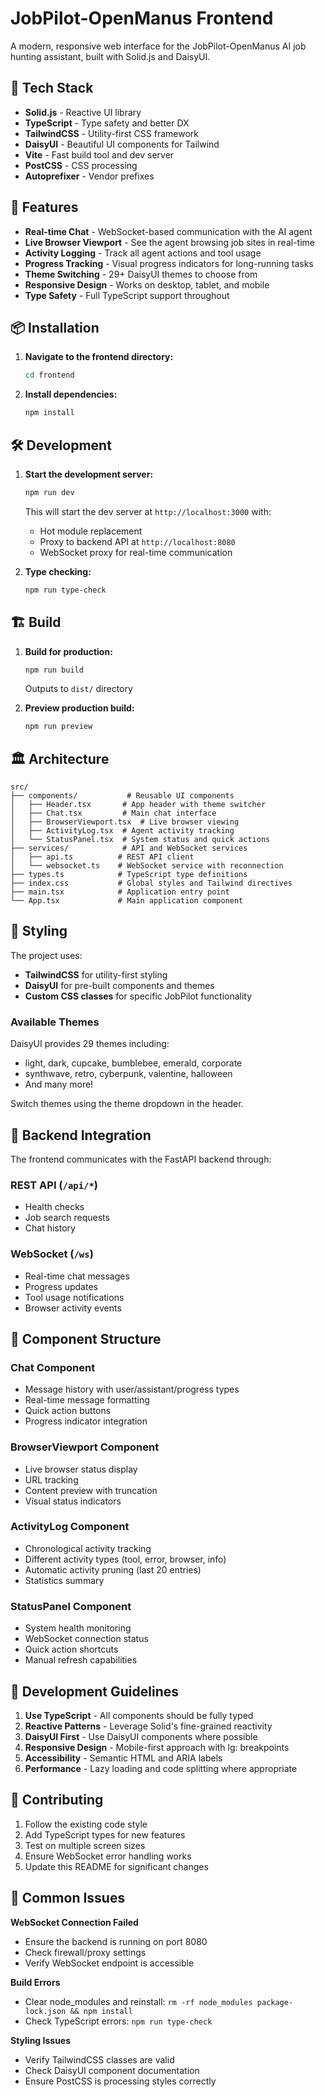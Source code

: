 # JobPilot-OpenManus Frontend

A modern, responsive web interface for the JobPilot-OpenManus AI job hunting assistant, built with Solid.js and DaisyUI.

## 🚀 Tech Stack

- **Solid.js** - Reactive UI library
- **TypeScript** - Type safety and better DX
- **TailwindCSS** - Utility-first CSS framework
- **DaisyUI** - Beautiful UI components for Tailwind
- **Vite** - Fast build tool and dev server
- **PostCSS** - CSS processing
- **Autoprefixer** - Vendor prefixes

## 🎯 Features

- **Real-time Chat** - WebSocket-based communication with the AI agent
- **Live Browser Viewport** - See the agent browsing job sites in real-time
- **Activity Logging** - Track all agent actions and tool usage
- **Progress Tracking** - Visual progress indicators for long-running tasks
- **Theme Switching** - 29+ DaisyUI themes to choose from
- **Responsive Design** - Works on desktop, tablet, and mobile
- **Type Safety** - Full TypeScript support throughout

## 📦 Installation

1. **Navigate to the frontend directory:**
   ```bash
   cd frontend
   ```

2. **Install dependencies:**
   ```bash
   npm install
   ```

## 🛠️ Development

1. **Start the development server:**
   ```bash
   npm run dev
   ```
   This will start the dev server at `http://localhost:3000` with:
   - Hot module replacement
   - Proxy to backend API at `http://localhost:8080`
   - WebSocket proxy for real-time communication

2. **Type checking:**
   ```bash
   npm run type-check
   ```

## 🏗️ Build

1. **Build for production:**
   ```bash
   npm run build
   ```
   Outputs to `dist/` directory

2. **Preview production build:**
   ```bash
   npm run preview
   ```

## 🏛️ Architecture

```
src/
├── components/           # Reusable UI components
│   ├── Header.tsx       # App header with theme switcher
│   ├── Chat.tsx         # Main chat interface
│   ├── BrowserViewport.tsx  # Live browser viewing
│   ├── ActivityLog.tsx  # Agent activity tracking
│   └── StatusPanel.tsx  # System status and quick actions
├── services/            # API and WebSocket services
│   ├── api.ts          # REST API client
│   └── websocket.ts    # WebSocket service with reconnection
├── types.ts            # TypeScript type definitions
├── index.css           # Global styles and Tailwind directives
├── main.tsx            # Application entry point
└── App.tsx             # Main application component
```

## 🎨 Styling

The project uses:
- **TailwindCSS** for utility-first styling
- **DaisyUI** for pre-built components and themes
- **Custom CSS classes** for specific JobPilot functionality

### Available Themes

DaisyUI provides 29 themes including:
- light, dark, cupcake, bumblebee, emerald, corporate
- synthwave, retro, cyberpunk, valentine, halloween
- And many more!

Switch themes using the theme dropdown in the header.

## 🔌 Backend Integration

The frontend communicates with the FastAPI backend through:

### REST API (`/api/*`)
- Health checks
- Job search requests
- Chat history

### WebSocket (`/ws`)
- Real-time chat messages
- Progress updates
- Tool usage notifications
- Browser activity events

## 📱 Component Structure

### Chat Component
- Message history with user/assistant/progress types
- Real-time message formatting
- Quick action buttons
- Progress indicator integration

### BrowserViewport Component  
- Live browser status display
- URL tracking
- Content preview with truncation
- Visual status indicators

### ActivityLog Component
- Chronological activity tracking
- Different activity types (tool, error, browser, info)
- Automatic activity pruning (last 20 entries)
- Statistics summary

### StatusPanel Component
- System health monitoring
- WebSocket connection status
- Quick action shortcuts
- Manual refresh capabilities

## 🚦 Development Guidelines

1. **Use TypeScript** - All components should be fully typed
2. **Reactive Patterns** - Leverage Solid's fine-grained reactivity
3. **DaisyUI First** - Use DaisyUI components where possible
4. **Responsive Design** - Mobile-first approach with lg: breakpoints
5. **Accessibility** - Semantic HTML and ARIA labels
6. **Performance** - Lazy loading and code splitting where appropriate

## 🤝 Contributing

1. Follow the existing code style
2. Add TypeScript types for new features
3. Test on multiple screen sizes
4. Ensure WebSocket error handling works
5. Update this README for significant changes

## 🐛 Common Issues

**WebSocket Connection Failed**
- Ensure the backend is running on port 8080
- Check firewall/proxy settings
- Verify WebSocket endpoint is accessible

**Build Errors**
- Clear node_modules and reinstall: `rm -rf node_modules package-lock.json && npm install`
- Check TypeScript errors: `npm run type-check`

**Styling Issues**
- Verify TailwindCSS classes are valid
- Check DaisyUI component documentation
- Ensure PostCSS is processing styles correctly
